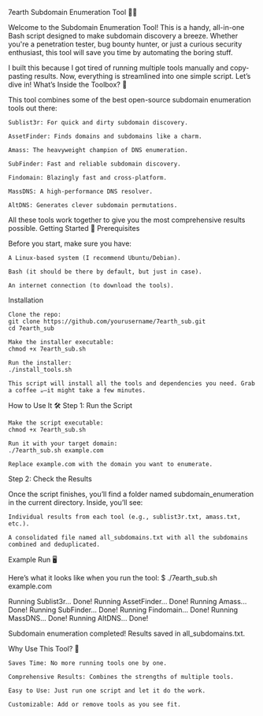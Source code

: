 7earth Subdomain Enumeration Tool 🕵️‍♂️

Welcome to the Subdomain Enumeration Tool! This is a handy, all-in-one Bash script designed to make subdomain discovery a breeze. Whether you're a penetration tester, bug bounty hunter, or just a curious security enthusiast, this tool will save you time by automating the boring stuff.

I built this because I got tired of running multiple tools manually and copy-pasting results. Now, everything is streamlined into one simple script. Let’s dive in!
What’s Inside the Toolbox? 🧰

This tool combines some of the best open-source subdomain enumeration tools out there:

    Sublist3r: For quick and dirty subdomain discovery.

    AssetFinder: Finds domains and subdomains like a charm.

    Amass: The heavyweight champion of DNS enumeration.

    SubFinder: Fast and reliable subdomain discovery.

    Findomain: Blazingly fast and cross-platform.

    MassDNS: A high-performance DNS resolver.

    AltDNS: Generates clever subdomain permutations.

All these tools work together to give you the most comprehensive results possible.
Getting Started 🚀
Prerequisites

Before you start, make sure you have:

    A Linux-based system (I recommend Ubuntu/Debian).

    Bash (it should be there by default, but just in case).

    An internet connection (to download the tools).

Installation

    Clone the repo:
    git clone https://github.com/yourusername/7earth_sub.git
    cd 7earth_sub

    Make the installer executable:
    chmod +x 7earth_sub.sh

    Run the installer:
    ./install_tools.sh

    This script will install all the tools and dependencies you need. Grab a coffee ☕—it might take a few minutes.

How to Use It 🛠️
Step 1: Run the Script

    Make the script executable:
    chmod +x 7earth_sub.sh

    Run it with your target domain:
    ./7earth_sub.sh example.com

    Replace example.com with the domain you want to enumerate.

Step 2: Check the Results

Once the script finishes, you’ll find a folder named subdomain_enumeration in the current directory. Inside, you’ll see:

    Individual results from each tool (e.g., sublist3r.txt, amass.txt, etc.).

    A consolidated file named all_subdomains.txt with all the subdomains combined and deduplicated.

Example Run 🖥️

Here’s what it looks like when you run the tool:
$ ./7earth_sub.sh example.com

Running Sublist3r... Done!
Running AssetFinder... Done!
Running Amass... Done!
Running SubFinder... Done!
Running Findomain... Done!
Running MassDNS... Done!
Running AltDNS... Done!

Subdomain enumeration completed! Results saved in all_subdomains.txt.

Why Use This Tool? 🤔

    Saves Time: No more running tools one by one.

    Comprehensive Results: Combines the strengths of multiple tools.

    Easy to Use: Just run one script and let it do the work.

    Customizable: Add or remove tools as you see fit.
